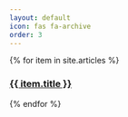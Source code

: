 ```yaml
---
layout: default
icon: fas fa-archive
order: 3
---
```


{% for item in site.articles %}
<h3>
  <a href="{{ item.url }}">{{ item.title }}</a>
</h3>
{% endfor %}